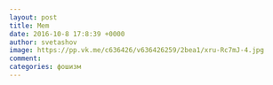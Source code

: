 ```yaml
--- 
layout: post 
title: Mem 
date: 2016-10-8 17:8:39 +0000 
author: svetashov 
image: https://pp.vk.me/c636426/v636426259/2bea1/xru-Rc7mJ-4.jpg
comment: 
categories: фошизм
---
```

